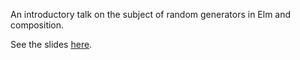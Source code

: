 An introductory talk on the subject of random generators in Elm and composition.

See the slides [here](https://xarvh.github.io/talk-generators/#0).
